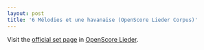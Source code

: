 ```yaml
---
layout: post
title: '6 Mélodies et une havanaise (OpenScore Lieder Corpus)'
---
```


Visit the [official set page] in [OpenScore Lieder].

[official set page]: https://musescore.com/openscore-lieder-corpus/sets/5107407
[OpenScore Lieder]: https://musescore.com/openscore-lieder-corpus


